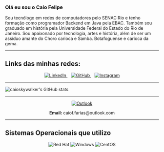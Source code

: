 ### Olá eu sou o Caio Felipe

  Sou tecnólogo em redes de computadores pelo SENAC Rio e tenho formação como programador Backend em Java pela EBAC. Também sou graduado em história pela Universidade Federal do Estado do Rio de Janeiro. Sou apaixonado por tecnologia, artes e história, além de ser um assíduo amante do Choro carioca e Samba. Botafoguense e carioca da gema.

---

## Links das minhas redes:

<p align="center">
  <a href="https://www.linkedin.com/in/caio-f-farias-armando/">
    <img src="https://img.shields.io/badge/LinkedIn-0077B5?style=for-the-badge&logo=linkedin&logoColor=white" alt="LinkedIn">
  </a>&nbsp;&nbsp;
  <a href="https://github.com/caioskywalker">
    <img src="https://img.shields.io/badge/GitHub-100000?style=for-the-badge&logo=github&logoColor=white" alt="GitHub">
  </a>&nbsp;&nbsp;
  <a href="https://www.instagram.com/caiof.farias/">
    <img src="https://img.shields.io/badge/Instagram-E4405F?style=for-the-badge&logo=instagram&logoColor=white" alt="Instagram">
  </a>
</p>

---

![caioskywalker's GitHub stats](https://github-readme-stats.vercel.app/api?username=caioskywalker&theme=dark&show_icons=true)

---

<p align="center">
  <a href="mailto:caiof.farias@outlook.com">
    <img src="https://img.shields.io/badge/Microsoft_Outlook-0078D4?style=for-the-badge&logo=microsoft-outlook&logoColor=white" alt="Outlook">
  </a>
</p>

<p align="center">
  <strong>Email:</strong> caiof.farias@outlook.com
</p>

---

## Sistemas Operacionais que utilizo


<p align="center">
  <img src="https://img.shields.io/badge/Red%20Hat-EE0000?style=for-the-badge&logo=redhat&logoColor=white" alt="Red Hat">
  <img src="https://img.shields.io/badge/Windows-0078D6?style=for-the-badge&logo=windows&logoColor=white" alt="Windows">
  <img src="https://img.shields.io/badge/CentOS-262577?style=for-the-badge&logo=CentOS&logoColor=white" alt="CentOS">
</p>










